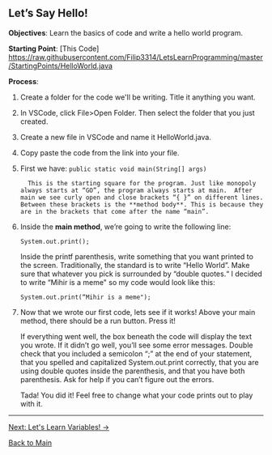 ## Let’s Say Hello!

**Objectives**: Learn the basics of code and write a hello world program.

**Starting Point**: [This Code] https://raw.githubusercontent.com/Filip3314/LetsLearnProgramming/master/StartingPoints/HelloWorld.java

**Process**: 

1. Create a folder for the code we'll be writing. Title it anything you want.
2. In VSCode, click File>Open Folder. Then select the folder that you just created.
3. Create a new file in VSCode and name it HelloWorld.java.
4. Copy paste the code from the link into your file.
5. First we have:
         ``` public static void main(String[] args) ```
	    
         This is the starting square for the program. Just like monopoly always starts at “GO”, the program always starts at main.  After main we see curly open and close brackets “{ }” on different lines. Between these brackets is the **method body**. This is because they are in the brackets that come after the name “main”.

6. Inside the **main method**, we’re going to write the following line:

	``` System.out.print(); ```
  
    Inside the printf parenthesis, write something that you want printed to the screen. Traditionally, the standard is to write “Hello World”. Make sure that whatever you pick is surrounded by “double quotes.“ I decided to write “Mihir is a meme" so my code would look like this:

    ``` System.out.print(“Mihir is a meme"); ```

7. Now that we wrote our first code, lets see if it works! Above your main method, there should be a run button. Press it!

    If everything went well, the box beneath the code will display the text you wrote. If it didn’t go well, you’ll see some error messages. Double check that you included a semicolon “;” at the end of your statement, that you spelled and capitalized System.out.print correctly, that you are using double quotes inside the parenthesis, and that you have both parenthesis. Ask for help if you can’t figure out the errors. 
    
    Tada! You did it! Feel free to change what your code prints out to play with it.

----------------------------------------------------------------------------------------

[Next: Let's Learn Variables! ->](Variables.md)

[Back to Main](../../README.md)



